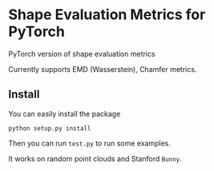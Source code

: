 # Shape Evaluation Metrics for PyTorch
PyTorch version of shape evaluation metrics

Currently supports EMD (Wasserstein), Chamfer metrics. 

## Install

You can easily install the package
```
python setup.py install
```

Then you can run `test.py` to run some examples. 

It works on random point clouds and Stanford `Bunny`.
  
